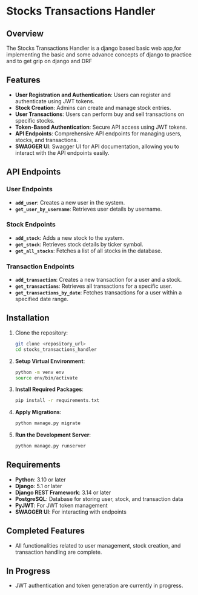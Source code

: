 # Stocks Transactions Handler

## Overview

The Stocks Transactions Handler is a django based basic web app,for implementing the basic and some advance concepts of django to practice and to get grip on django and DRF

## Features

- **User Registration and Authentication**: Users can register and authenticate using JWT tokens.
- **Stock Creation**: Admins can create and manage stock entries.
- **User Transactions**: Users can perform buy and sell transactions on specific stocks.
- **Token-Based Authentication**: Secure API access using JWT tokens.
- **API Endpoints**: Comprehensive API endpoints for managing users, stocks, and transactions.
- **SWAGGER UI**: Swagger UI for API documentation, allowing you to interact with the API endpoints easily.


## API Endpoints

### User Endpoints

- **`add_user`**: Creates a new user in the system.
- **`get_user_by_username`**: Retrieves user details by username.

### Stock Endpoints

- **`add_stock`**: Adds a new stock to the system.
- **`get_stock`**: Retrieves stock details by ticker symbol.
- **`get_all_stocks`**: Fetches a list of all stocks in the database.

### Transaction Endpoints

- **`add_transaction`**: Creates a new transaction for a user and a stock.
- **`get_transactions`**: Retrieves all transactions for a specific user.
- **`get_transactions_by_date`**: Fetches transactions for a user within a specified date range.


## Installation

1. Clone the repository:
   ```bash
   git clone <repository_url>
   cd stocks_transactions_handler

2. **Setup Virtual Environment**:
   ```bash
   python -m venv env
   source env/bin/activate 

3. **Install Required Packages**:
   ```bash
   pip install -r requirements.txt

4. **Apply Migrations**:
   ```bash
   python manage.py migrate

5. **Run the Development Server**:
   ```bash
   python manage.py runserver


## Requirements

- **Python**: 3.10 or later
- **Django**: 5.1 or later
- **Django REST Framework**: 3.14 or later
- **PostgreSQL**: Database for storing user, stock, and transaction data
- **PyJWT**: For JWT token management
- **SWAGGER UI**: For interacting with endpoints


## Completed Features

- All functionalities related to user management, stock creation, and transaction handling are complete.

## In Progress

- JWT authentication and token generation are currently in progress.



